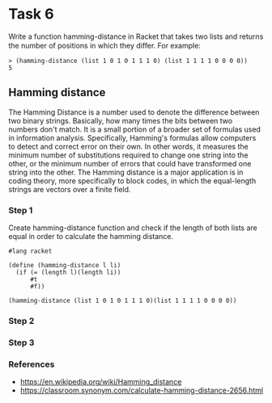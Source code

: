 # Task 6
Write a function hamming-distance in Racket that takes two lists and returns the number of positions in which they diﬀer. For example: 
```Racket
> (hamming-distance (list 1 0 1 0 1 1 1 0) (list 1 1 1 1 0 0 0 0)) 
5
```

## Hamming distance
The Hamming Distance is a number used to denote the difference between two binary strings. Basically, how many times the bits between two numbers don't match.  It is a small portion of a broader set of formulas used in information analysis. Specifically, Hamming's formulas allow computers to detect and correct error on their own. In other words, it measures the minimum number of substitutions required to change one string into the other, or the minimum number of errors that could have transformed one string into the other. The Hamming distance is a major application is in coding theory, more specifically to block codes, in which the equal-length strings are vectors over a finite field.

### Step 1
Create hamming-distance function and check if the length of both lists are equal in order to calculate the hamming distance.
```Racket
#lang racket

(define (hamming-distance l li)
  (if (= (length l)(length li))
      #t
      #f))

(hamming-distance (list 1 0 1 0 1 1 1 0)(list 1 1 1 1 0 0 0 0))
```

### Step 2

### Step 3

### References
- https://en.wikipedia.org/wiki/Hamming_distance
- https://classroom.synonym.com/calculate-hamming-distance-2656.html